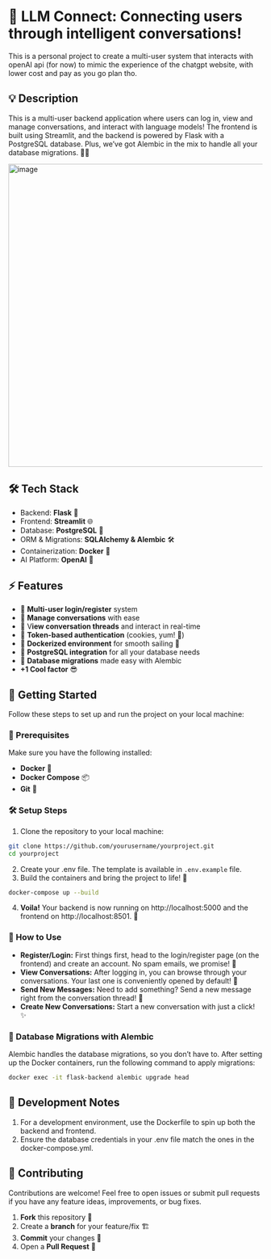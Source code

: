 # 🚀 LLM Connect: Connecting users through intelligent conversations!
This is a personal project to create a multi-user system that interacts with openAI api (for now) to mimic the experience of the chatgpt website, with lower cost and pay as you go plan tho.

## 💡 Description

This is a multi-user backend application where users can log in, view and manage conversations, and interact with language models! The frontend is built using Streamlit, and the backend is powered by Flask with a PostgreSQL database. Plus, we’ve got Alembic in the mix to handle all your database migrations. 🧙‍♂️

<img width="600" alt="image" src="https://github.com/user-attachments/assets/8a3b3d04-8fe4-493d-a424-714bd8f1232f">


## 🛠 Tech Stack

- Backend: **Flask** 🧪
- Frontend: **Streamlit** 🌐
- Database: **PostgreSQL** 🐘
- ORM & Migrations: **SQLAlchemy & Alembic** 🛠️
- Containerization: **Docker** 🐳
- AI Platform: **OpenAI** 🧠

## ⚡️ Features

- 👥 **Multi-user login/register** system
- 💬 **Manage conversations** with ease
- 📜 V**iew conversation threads** and interact in real-time
- 🔑 **Token-based authentication** (cookies, yum! 🍪)
- 🐳 **Dockerized environment** for smooth sailing 🚢
- 💾 **PostgreSQL integration** for all your database needs
- 🔄 **Database migrations** made easy with Alembic
- **+1 Cool factor** 😎

## 🎉 Getting Started

Follow these steps to set up and run the project on your local machine:

### 🐳 Prerequisites

Make sure you have the following installed:

- **Docker** 🐳
- **Docker Compose** 📦
- **Git** 🌱

### 🛠️ Setup Steps

1. Clone the repository to your local machine:

```bash
git clone https://github.com/yourusername/yourproject.git
cd yourproject
```

2. Create your .env file. The template is available in `.env.example` file.
3. Build the containers and bring the project to life! 🌟

```bash
docker-compose up --build
```

4. **Voila!** Your backend is now running on http://localhost:5000 and the frontend on http://localhost:8501. 🎉

### 🔧 How to Use

- **Register/Login:** First things first, head to the login/register page (on the frontend) and create an account. No spam emails, we promise! 💌
- **View Conversations:** After logging in, you can browse through your conversations. Your last one is conveniently opened by default! 📂
- **Send New Messages:** Need to add something? Send a new message right from the conversation thread! 💬
- **Create New Conversations:** Start a new conversation with just a click! ✨

### 🧙 Database Migrations with Alembic

Alembic handles the database migrations, so you don’t have to. After setting up the Docker containers, run the following command to apply migrations:

```bash
docker exec -it flask-backend alembic upgrade head
```

## 🚨 Development Notes

1.	For a development environment, use the Dockerfile to spin up both the backend and frontend.
2.	Ensure the database credentials in your .env file match the ones in the docker-compose.yml.

## 🎉 Contributing

Contributions are welcome! Feel free to open issues or submit pull requests if you have any feature ideas, improvements, or bug fixes.

1.	**Fork** this repository 🍴
2.	Create a **branch** for your feature/fix 🏗️
3.	**Commit** your changes 💾
4.	Open a **Pull Request** 📨
